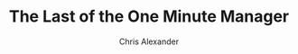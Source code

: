 ---
layout: episode
title: "The Last of the One Minute Manager"
slug: "12"
explicit: false
author: "Chris Alexander"
summary: "Finally a good story about getting what you need to succeed"
description: "When you find yourself given a lot of responsibility quickly, this book might help you navigate how to ask for the assistance you need to succeed."
has_image: true
duration: "2:15"
length: 4844738
book:
    title: "Self leadership and the One Minute Manager"
    author: "Blanchard"
    link: "http://g.chris-alexander.co.uk?id=1274X516320&xs=1&url=https%3A%2F%2Fwww.amazon.co.uk%2FSelf-Leadership-One-Minute-Manager%2Fdp%2F0008263663%2Fref%3Dsr_1_1%3Fcrid%3D3TTXCNZQJK22A%26dchild%3D1%26keywords%3Dself%2Bleadership%2Band%2Bthe%2Bone%2Bminute%2Bmanager%26qid%3D1598296936%26sprefix%3Dself%2Bleaders%252Caps%252C156%26sr%3D8-1"
---